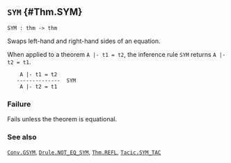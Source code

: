## `SYM` {#Thm.SYM}


```
SYM : thm -> thm
```



Swaps left-hand and right-hand sides of an equation.


When applied to a theorem `A |- t1 = t2`, the inference rule `SYM` returns
`A |- t2 = t1`.
    
        A |- t1 = t2
       --------------  SYM
        A |- t2 = t1
    



### Failure

Fails unless the theorem is equational.

### See also

[`Conv.GSYM`](#Conv.GSYM), [`Drule.NOT_EQ_SYM`](#Drule.NOT_EQ_SYM), [`Thm.REFL`](#Thm.REFL), [`Tacic.SYM_TAC`](#Tacic.SYM_TAC)

